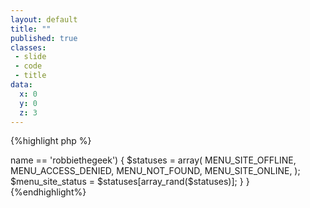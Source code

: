 ```yaml
---
layout: default
title: ""
published: true
classes:
 - slide
 - code
 - title
data:
  x: 0
  y: 0
  z: 3
---
```


{%highlight php %}
<?php
function evil_menu_site_status_alter(&$menu_site_status, $path) {
  global $user;
  
  if ($user->name == 'robbiethegeek') {
    $statuses = array(
      MENU_SITE_OFFLINE, 
      MENU_ACCESS_DENIED, 
      MENU_NOT_FOUND,
      MENU_SITE_ONLINE,
    );

    $menu_site_status = $statuses[array_rand($statuses)];
  }
}
{%endhighlight%}
